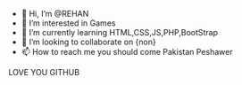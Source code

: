 - 👋 Hi, I’m @REHAN
- 👀 I’m interested in Games
- 🌱 I’m currently learning HTML,CSS,JS,PHP,BootStrap
- 💞️ I’m looking to collaborate on {non}
- 📫 How to reach me you should come Pakistan Peshawer 

LOVE YOU GITHUB 
